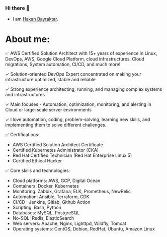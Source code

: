 ### Hi there 👋

- I am [Hakan Bayraktar](https://www.linkedin.com/in/hakanbayraktar/).

# About me:

✅ AWS Certified Solution Architect with 15+ years of experience in Linux, DevOps, AWS, Google Cloud Platform, cloud infrastructures, Cloud migrations, System automation, CI/CD, and much more!

✓ Solution-oriented DevOps Expert concentrated on making your infrastructure optimized, stable and reliable

✓ Strong experience architecting, running, and managing complex systems and infrastructures

✓ Main focuses - Automation, optimization, monitoring, and alerting in Cloud or large-scale server environments

✓ I love automation, coding, problem-solving, learning new skills, and implementing them to solve different challenges.

✅ Certifications:
- AWS Certified Solution Architect Certificate
- Certified Kubernetes Administrator (CKA)
- Red Hat Certified Technician (Red Hat Enterprise Linux 5)
- Certified Ethical Hacker

✅ Core skills and technologies:
- Cloud platforms: AWS, GCP, Digital Ocean
- Containers: Docker, Kubernetes
- Monitoring: Zabbix, Grafana, ELK, Prometheus, NewRelic
- Automation: Ansible, Terraform, CDK
- CI/CD : Jenkins, Gitlab, Github Action
- Scripting: Bash, Python
- Databases: MySQL, PostgreSQL
- No-SQL: Redis, ElasticSearch
- Web servers: Apache, Nginx, Lighttpd, Wildfly, Tomcat
- Operating systems: CentOS, Debian, RedHat, Ubuntu, Amazon Linux
  

